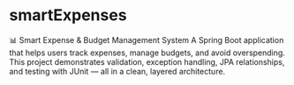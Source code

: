 # smartExpenses
📊 Smart Expense &amp; Budget Management System  A Spring Boot application that helps users track expenses, manage budgets, and avoid overspending. This project demonstrates validation, exception handling, JPA relationships, and testing with JUnit — all in a clean, layered architecture.
